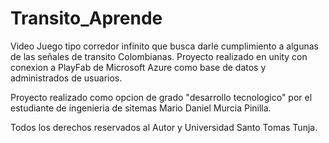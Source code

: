 # Transito_Aprende
 Video Juego tipo corredor infinito que busca darle cumplimiento a algunas de las señales de transito Colombianas. Proyecto realizado en unity con conexion a PlayFab de Microsoft Azure como base de datos y administrados de usuarios. 


Proyecto realizado como opcion de grado "desarrollo tecnologico" por el estudiante de ingenieria de sitemas Mario Daniel Murcia Pinilla.



Todos los derechos reservados al Autor y Universidad Santo Tomas Tunja. 
